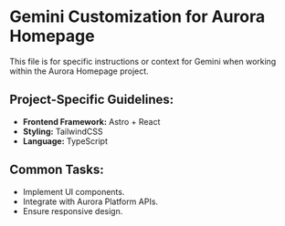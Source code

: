 # Gemini Customization for Aurora Homepage

This file is for specific instructions or context for Gemini when working within the Aurora Homepage project.

## Project-Specific Guidelines:

- **Frontend Framework:** Astro + React
- **Styling:** TailwindCSS
- **Language:** TypeScript

## Common Tasks:

- Implement UI components.
- Integrate with Aurora Platform APIs.
- Ensure responsive design.
